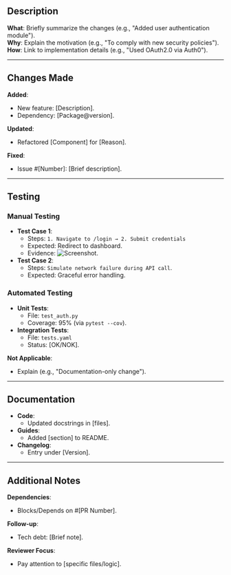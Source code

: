 ## Description  
**What**: Briefly summarize the changes (e.g., "Added user authentication module").  
**Why**: Explain the motivation (e.g., "To comply with new security policies").  
**How**: Link to implementation details (e.g., "Used OAuth2.0 via Auth0").  

---

## Changes Made
**Added**:
- New feature: [Description].  
- Dependency: [Package@version].  

**Updated**:
- Refactored [Component] for [Reason].  

**Fixed**:
- Issue #[Number]: [Brief description].  

---

## Testing
### Manual Testing
- **Test Case 1**:  
    - Steps: `1. Navigate to /login → 2. Submit credentials`  
    - Expected: Redirect to dashboard.  
    - Evidence: ![Screenshot](link).  
- **Test Case 2**:  
    - Steps: `Simulate network failure during API call`.  
    - Expected: Graceful error handling.  

### Automated Testing
- **Unit Tests**:  
    - File: `test_auth.py`  
    - Coverage: 95% (via `pytest --cov`).  
- **Integration Tests**:  
    - File: `tests.yaml`  
    - Status: [OK/NOK].  

**Not Applicable**:  
- Explain (e.g., "Documentation-only change").  

---

## Documentation
- **Code**:
    - Updated docstrings in [files].  
- **Guides**:
    - Added [section] to README.  
- **Changelog**:
    - Entry under [Version].  

---

## Additional Notes  
**Dependencies**:  
- Blocks/Depends on #[PR Number].  

**Follow-up**:  
- Tech debt: [Brief note].  

**Reviewer Focus**:  
- Pay attention to [specific files/logic].  
